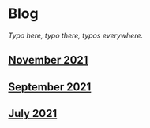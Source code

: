 # Blog

_Typo here, typo there, typos everywhere._

## [November 2021](https://github.com/hershel-theodore-layton/hershel-theodore-layton/blob/master/2021-01.md)
## [September 2021](https://github.com/hershel-theodore-layton/hershel-theodore-layton/blob/master/2021-09.md)
## [July 2021](https://github.com/hershel-theodore-layton/hershel-theodore-layton/blob/master/2021-07.md)
